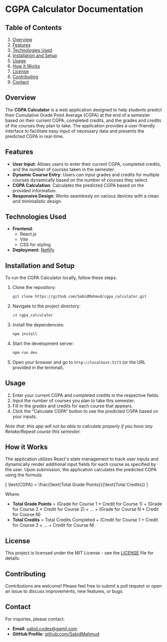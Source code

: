 <!-- # React + Vite

This template provides a minimal setup to get React working in Vite with HMR and some ESLint rules.

Currently, two official plugins are available:

- [@vitejs/plugin-react](https://github.com/vitejs/vite-plugin-react/blob/main/packages/plugin-react/README.md) uses [Babel](https://babeljs.io/) for Fast Refresh
- [@vitejs/plugin-react-swc](https://github.com/vitejs/vite-plugin-react-swc) uses [SWC](https://swc.rs/) for Fast Refresh -->

# CGPA Calculator Documentation

## Table of Contents
1. [Overview](#overview)
2. [Features](#features)
3. [Technologies Used](#technologies-used)
4. [Installation and Setup](#installation-and-setup)
5. [Usage](#usage)
6. [How it Works](#how-it-works)
7. [License](#license)
8. [Contributing](#contributing)
9. [Contact](#contact)

## Overview
The **CGPA Calculator** is a web application designed to help students predict their Cumulative Grade Point Average (CGPA) at the end of a semester based on their current CGPA, completed credits, and the grades and credits of the courses they plan to take. The application provides a user-friendly interface to facilitate easy input of necessary data and presents the predicted CGPA in real-time.

## Features
- **User Input**: Allows users to enter their current CGPA, completed credits, and the number of courses taken in the semester.
- **Dynamic Course Entry**: Users can input grades and credits for multiple courses dynamically based on the number of courses they select.
- **CGPA Calculation**: Calculates the predicted CGPA based on the provided information.
- **Responsive Design**: Works seamlessly on various devices with a clean and minimalistic design.

## Technologies Used
- **Frontend**: 
  - React.js
  - Vite
  - CSS for styling
- **Deployment**: [Netlify](https://cgpapredict.netlify.app)


## Installation and Setup
To run the CGPA Calculator locally, follow these steps:

1. Clone the repository:
   ```bash
   git clone https://github.com/SabidMahmud/cgpa_calculator.git
   ```
2. Navigate to the project directory:
   ```bash
   cd cgpa_calculator
   ```
3. Install the dependencies:
   ```bash
   npm install
   ```
4. Start the development server:
   ```bash
   npm run dev
   ```
5. Open your browser and go to `http://localhost:5173` (or the URL provided in the terminal).

## Usage
1. Enter your current CGPA and completed credits in the respective fields.
2. Input the number of courses you plan to take this semester.
3. Fill in the grades and credits for each course that appears.
4. Click the "Calculate CGPA" button to see the predicted CGPA based on your inputs.

*Note that: this app will not be able to calculate properly if you have any Retake/Repeat course this semester.*

## How it Works
The application utilizes React's state management to track user inputs and dynamically render additional input fields for each course as specified by the user. Upon submission, the application calculates the predicted CGPA using the formula:

\[
\text{CGPA} = \frac{\text{Total Grade Points}}{\text{Total Credits}}
\]

Where:
- **Total Grade Points** = (Grade for Course 1 * Credit for Course 1) + (Grade for Course 2 * Credit for Course 2) + ... + (Grade for Course N * Credit for Course N)
- **Total Credits** = Total Credits Completed + (Credit for Course 1 + Credit for Course 2 + ... + Credit for Course N)

## License
This project is licensed under the MIT License - see the [LICENSE](LICENSE) file for details.

## Contributing
Contributions are welcome! Please feel free to submit a pull request or open an issue to discuss improvements, new features, or bugs.

## Contact
For inquiries, please contact:
- **Email**: [sabid.codes@gamil.com](mailto:sabid.codes@gmail.com)
- **GitHub Profile**: [github.com/SabidMahmud](https://github.com/SabidMahmud)
